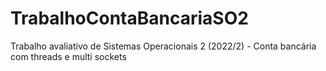 # TrabalhoContaBancariaSO2
Trabalho avaliativo de Sistemas Operacionais 2 (2022/2) - Conta bancária com threads e multi sockets
